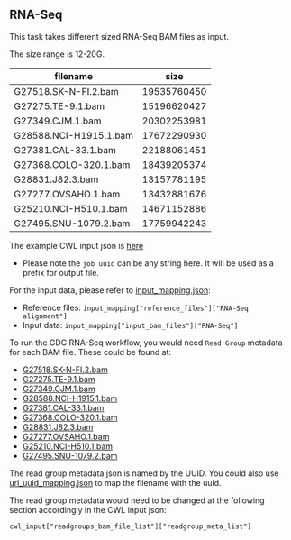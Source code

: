 ## RNA-Seq

This task takes different sized RNA-Seq BAM files as input.

The size range is 12-20G.

filename|size
--------|----
G27518.SK-N-FI.2.bam|19535760450
G27275.TE-9.1.bam|15196620427
G27349.CJM.1.bam|20302253981
G28588.NCI-H1915.1.bam|17672290930
G27381.CAL-33.1.bam|22188061451
G27368.COLO-320.1.bam|18439205374
G28831.J82.3.bam|13157781195
G27277.OVSAHO.1.bam|13432881676
G25210.NCI-H510.1.bam|14671152886
G27495.SNU-1079.2.bam|17759942243

The example CWL input json is [here](rna.input.json)
  * Please note the `job uuid` can be any string here. It will be used as a prefix for output file.

For the input data, please refer to [input_mapping.json](../../input_mapping/input_mapping.json):
* Reference files: `input_mapping["reference_files"]["RNA-Seq alignment"]`
* Input data: `input_mapping["input_bam_files"]["RNA-Seq"]`

To run the GDC RNA-Seq workflow, you would need `Read Group` metadata for each BAM file. These could be found at:
* [G27518.SK-N-FI.2.bam](../../readgroup_metadata/RNA/e8385ceb-1e07-4176-8b80-4f9e75531007.json)
* [G27275.TE-9.1.bam](../../readgroup_metadata/RNA/82ffe43f-314e-474b-afe8-cb3a5d472743.json)
* [G27349.CJM.1.bam](../../readgroup_metadata/RNA/9cc8608b-cfaf-4598-9814-4ef8b6905460.json)
* [G28588.NCI-H1915.1.bam](../../readgroup_metadata/RNA/47b982b3-c7ce-4ca7-8c86-c71c15979620.json)
* [G27381.CAL-33.1.bam](../../readgroup_metadata/RNA/6630e532-e3e7-43c5-bfff-78d60d0ff3cf.json)
* [G27368.COLO-320.1.bam](../../readgroup_metadata/RNA/8322e710-cd45-4e2d-89d5-e6118db78af8.json)
* [G28831.J82.3.bam](../../readgroup_metadata/RNA/1dc5aa91-51d0-4108-930b-2776135ed6aa.json)
* [G27277.OVSAHO.1.bam](../../readgroup_metadata/RNA/b0912b5d-2b20-418c-88c8-eb6ff61275f8.json)
* [G25210.NCI-H510.1.bam](../../readgroup_metadata/RNA/18004fb1-89a2-4ba1-a321-a0aa854e98c3.json)
* [G27495.SNU-1079.2.bam](../../readgroup_metadata/RNA/5aa5d841-f357-45c2-a40a-ad5d9cdd9ed1.json)

The read group metadata json is named by the UUID. You could also use [url_uuid_mapping.json](../../input_mapping/url_uuid_mapping.tsv) to map the filename with the uuid. </br>

The read group metadata would need to be changed at the following section accordingly in the CWL input json:

`cwl_input["readgroups_bam_file_list"]["readgroup_meta_list"]`
